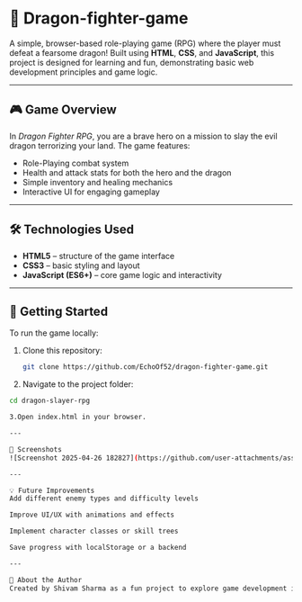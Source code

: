 # 🐉 Dragon-fighter-game

A simple, browser-based role-playing game (RPG) where the player must defeat a fearsome dragon! Built using **HTML**, **CSS**, and **JavaScript**, this project is designed for learning and fun, demonstrating basic web development principles and game logic.

---

## 🎮 Game Overview

In *Dragon Fighter RPG*, you are a brave hero on a mission to slay the evil dragon terrorizing your land. The game features:
- Role-Playing combat system
- Health and attack stats for both the hero and the dragon
- Simple inventory and healing mechanics
- Interactive UI for engaging gameplay

---

## 🛠️ Technologies Used

- **HTML5** – structure of the game interface
- **CSS3** – basic styling and layout
- **JavaScript (ES6+)** – core game logic and interactivity

---

  ## 🚀 Getting Started

To run the game locally:

1. Clone this repository:
   ```bash
   git clone https://github.com/EchoOf52/dragon-fighter-game.git
   
2. Navigate to the project folder:
```bash
cd dragon-slayer-rpg

3.Open index.html in your browser.

---

📸 Screenshots
![Screenshot 2025-04-26 182827](https://github.com/user-attachments/assets/d6d261ac-df3f-4d8c-abde-ea6a5c4f4acb)

---

💡 Future Improvements
Add different enemy types and difficulty levels

Improve UI/UX with animations and effects

Implement character classes or skill trees

Save progress with localStorage or a backend

---

🧙 About the Author
Created by Shivam Sharma as a fun project to explore game development in the browser. Feel free to contribute or fork it for your own version!

